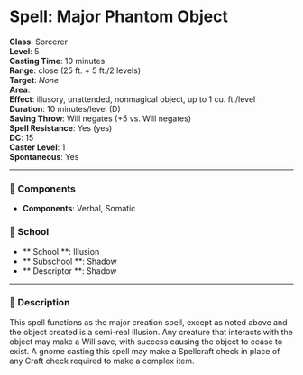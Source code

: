 
# Spell: Major Phantom Object
**Class**: Sorcerer  
**Level**: 5  
**Casting Time**: 10 minutes  
**Range**: close (25 ft. + 5 ft./2 levels)  
**Target**: _None_  
**Area**:   
**Effect**: illusory, unattended, nonmagical object, up to 1 cu. ft./level  
**Duration**: 10 minutes/level (D)  
**Saving Throw**: Will negates (+5 vs. Will negates)  
**Spell Resistance**: Yes (yes)  
**DC**: 15  
**Caster Level**: 1  
**Spontaneous**: Yes

---

### 🔮 Components
- **Components**: Verbal, Somatic

### 🏫 School
- ** School **: Illusion
- ** Subschool **: Shadow
- ** Descriptor **: Shadow
---

### 📜 Description
This spell functions as the major creation spell, except as noted above and the object created is a semi-real illusion. Any creature that interacts with the object may make a Will save, with success causing the object to cease to exist. A gnome casting this spell may make a Spellcraft check in place of any Craft check required to make a complex item.
